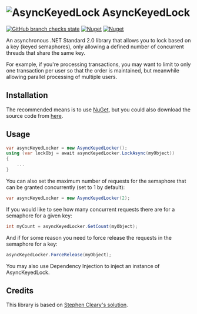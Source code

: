 # ![AsyncKeyedLock](https://github.com/MarkCiliaVincenti/AsyncKeyedLock/raw/master/logo.png) AsyncKeyedLock
[![GitHub branch checks state](https://img.shields.io/github/checks-status/MarkCiliaVincenti/AsyncKeyedLock/master?label=build&logo=github&style=for-the-badge)](https://actions-badge.atrox.dev/MarkCiliaVincenti/AsyncKeyedLock/goto?ref=master) [![Nuget](https://img.shields.io/nuget/v/AsyncKeyedLock?label=AsyncKeyedLock&logo=nuget&style=for-the-badge)](https://www.nuget.org/packages/AsyncKeyedLock) [![Nuget](https://img.shields.io/nuget/dt/AsyncKeyedLock?logo=nuget&style=for-the-badge)](https://www.nuget.org/packages/AsyncKeyedLock)

An asynchronous .NET Standard 2.0 library that allows you to lock based on a key (keyed semaphores), only allowing a defined number of concurrent threads that share the same key.

For example, if you're processing transactions, you may want to limit to only one transaction per user so that the order is maintained, but meanwhile allowing parallel processing of multiple users.

## Installation
The recommended means is to use [NuGet](https://www.nuget.org/packages/AsyncKeyedLock), but you could also download the source code from [here](https://github.com/MarkCiliaVincenti/AsyncKeyedLock/releases).

## Usage
```csharp
var asyncKeyedLocker = new AsyncKeyedLocker();
using (var lockObj = await asyncKeyedLocker.LockAsync(myObject))
{
	...
}
```

You can also set the maximum number of requests for the semaphore that can be granted concurrently (set to 1 by default):
```csharp
var asyncKeyedLocker = new AsyncKeyedLocker(2);
```

If you would like to see how many concurrent requests there are for a semaphore for a given key:
```csharp
int myCount = asyncKeyedLocker.GetCount(myObject);
```

And if for some reason you need to force release the requests in the semaphore for a key:
```csharp
asyncKeyedLocker.ForceRelease(myObject);
```

You may also use Dependency Injection to inject an instance of AsyncKeyedLock.

## Credits
This library is based on [Stephen Cleary's solution](https://stackoverflow.com/questions/31138179/asynchronous-locking-based-on-a-key/31194647#31194647).
